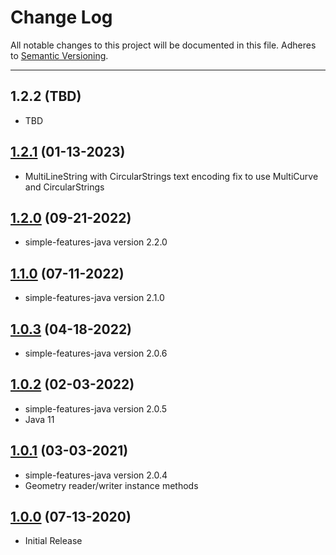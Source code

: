 # Change Log
All notable changes to this project will be documented in this file.
Adheres to [Semantic Versioning](http://semver.org/).

---

## 1.2.2 (TBD)

* TBD

## [1.2.1](https://github.com/ngageoint/geopackage-wkt-java/releases/tag/1.2.1) (01-13-2023)

* MultiLineString with CircularStrings text encoding fix to use MultiCurve and CircularStrings

## [1.2.0](https://github.com/ngageoint/geopackage-wkt-java/releases/tag/1.2.0) (09-21-2022)

* simple-features-java version 2.2.0

## [1.1.0](https://github.com/ngageoint/geopackage-wkt-java/releases/tag/1.1.0) (07-11-2022)

* simple-features-java version 2.1.0

## [1.0.3](https://github.com/ngageoint/geopackage-wkt-java/releases/tag/1.0.3) (04-18-2022)

* simple-features-java version 2.0.6

## [1.0.2](https://github.com/ngageoint/geopackage-wkt-java/releases/tag/1.0.2) (02-03-2022)

* simple-features-java version 2.0.5
* Java 11

## [1.0.1](https://github.com/ngageoint/geopackage-wkt-java/releases/tag/1.0.1) (03-03-2021)

* simple-features-java version 2.0.4
* Geometry reader/writer instance methods

## [1.0.0](https://github.com/ngageoint/geopackage-wkt-java/releases/tag/1.0.0) (07-13-2020)

* Initial Release
